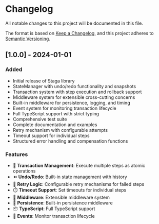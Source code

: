 # Changelog

All notable changes to this project will be documented in this file.

The format is based on [Keep a Changelog](https://keepachangelog.com/en/1.0.0/),
and this project adheres to [Semantic Versioning](https://semver.org/spec/v2.0.0.html).

## [1.0.0] - 2024-01-01

### Added
- Initial release of Staga library
- StateManager with undo/redo functionality and snapshots
- Transaction system with step execution and rollback support
- Middleware system for extensible cross-cutting concerns
- Built-in middleware for persistence, logging, and timing
- Event system for monitoring transaction lifecycle
- Full TypeScript support with strict typing
- Comprehensive test suite
- Complete documentation and examples
- Retry mechanism with configurable attempts
- Timeout support for individual steps
- Structured error handling and compensation functions

### Features
- 🔄 **Transaction Management**: Execute multiple steps as atomic operations
- ⏪ **Undo/Redo**: Built-in state management with history
- 🔁 **Retry Logic**: Configurable retry mechanisms for failed steps
- ⏱️ **Timeout Support**: Set timeouts for individual steps
- 🔌 **Middleware**: Extensible middleware system
- 💾 **Persistence**: Built-in persistence middleware
- 📦 **TypeScript**: Full TypeScript support
- 🎯 **Events**: Monitor transaction lifecycle